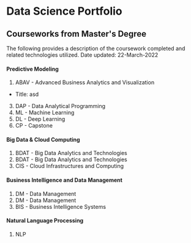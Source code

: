 # Data Science Portfolio
## Courseworks from Master's Degree
The following provides a description of the coursework completed and related technologies utilized. 
Date updated: 22-March-2022

#### Predictive Modeling
1. ABAV - Advanced Business Analytics and Visualization
- Title: asd
3. DAP - Data Analytical Programming
4. ML - Machine Learning
5. DL - Deep Learning
6. CP - Capstone

#### Big Data & Cloud Computing
1. BDAT - Big Data Analytics and Technologies
2. BDAT - Big Data Analytics and Technologies
3. CIS - Cloud Infrastructures and Computing

#### Business Intelligence and Data Management
1. DM - Data Management
2. DM - Data Management
3. BIS - Business Intelligence Systems

#### Natural Language Processing
1. NLP

